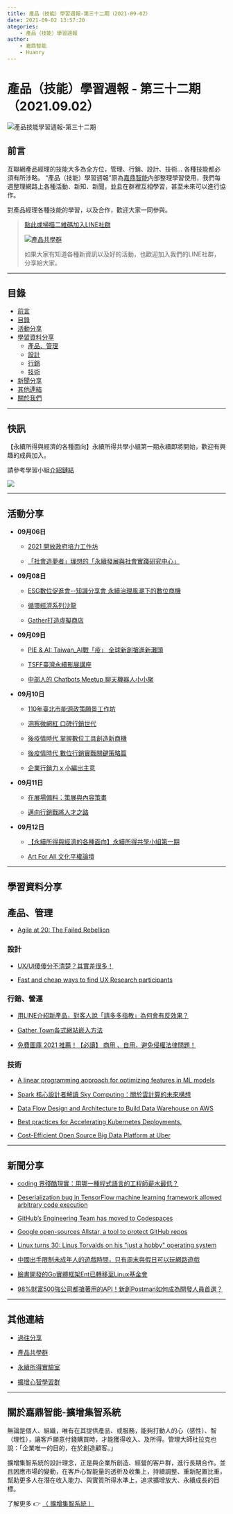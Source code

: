 ```yaml
---
title: 產品（技能）學習週報-第三十二期（2021-09-02）
date: 2021-09-02 13:57:20
ategories:
	- 產品（技能）學習週報
author:
	- 嘉鼎智能
	- Huanry
---
```

# 產品（技能）學習週報 - 第三十二期（2021.09.02）

![產品技能學習週報-第三十二期](/img/pm/32.png)

## 前言

互聯網產品經理的技能大多為全方位，管理、行銷、設計、技術... 各種技能都必須有所涉略。 “產品（技能）學習週報”原為[嘉鼎智能](#關於擴增集智系統)內部整理學習使用，我們每週整理網路上各種活動、新知、新聞，並且在群裡互相學習，甚至未來可以進行協作。

對產品經理各種技能的學習，以及合作，歡迎大家一同參與。

>[點此或掃描二維碼加入LINE社群](https://line.me/ti/g2/Dj4AkbdDsY6o4D_CdDUB6Q)
>
>[![產品共學群](/img/產品共學群.jpg)](https://line.me/ti/g2/Dj4AkbdDsY6o4D_CdDUB6Q)
>
>如果大家有知道各種新資訊以及好的活動，也歡迎加入我們的LINE社群，分享給大家。

---
## 目錄
- [前言](#前言)
- [目錄](#目錄)
- [活動分享](#活動分享)
- [學習資料分享](#學習資料分享)
	- [產品、管理](#產品、管理)
	- [設計](#設計)
	- [行銷](#行銷、營運)
	- [技術](#技術)
- [新聞分享](#新聞分享)
- [其他連結](#其他連結)
- [關於我們](#關於我們)

---
## 快訊

【永續所得與經濟的各種面向】永續所得共學小組第一期永續即將開始，歡迎有興趣的成員加入。

請參考學習小組[介紹鏈結](https://www.accupass.com/event/2108230714323372325020)

[![](https://static.accupass.com/eventbanner/2108300246501468908249.jpg)](https://www.accupass.com/event/2108230714323372325020)

---
## 活動分享

- **09月06日**
	- [2021 開放政府培力工作坊](https://ocftw.kktix.cc/events/opengov2021)

	- [「社會造夢者」理想的「永續發展與社會實踐研究中心」](https://www.accupass.com/event/2107291158271965200562)
- **09月08日**
	- [ESG數位促進會--知識分享會 永續治理風潮下的數位商機](https://www.accupass.com/event/2108130203475775942730)

	- [循環經濟系列沙龍](https://www.accupass.com/event/2108310852054079842790)

	- [Gather打造虛擬商店](https://www.accupass.com/event/2108300348492270198480)
- **09月09日**
	- [PIE & AI: Taiwan_AI戰「疫」 全球新創搶進新灘頭](https://www.accupass.com/event/2108180723371399818135)

	- [TSFF臺灣永續影展講座](https://www.accupass.com/event/2108250449041572896004)

	- [中部人的 Chatbots Meetup 聊天機器人小小聚](https://chatbots.kktix.cc/events/chatbots-meetup-in-central-taiwan-017)
- **09月10日**
	- [110年臺北市能源政策願景工作坊](https://www.accupass.com/event/2108230450262109844340)

	- [洞察微網紅 口碑行銷世代](https://www.accupass.com/event/2108171053126585878500)

	- [後疫情時代 掌握數位工具創造新商機](https://www.accupass.com/event/2108160856417149133420)

	- [後疫情時代 數位行銷實戰關鍵策略篇](https://www.accupass.com/event/2108230644481208990452)

	- [企業行銷力 x 小編出主意](https://www.accupass.com/event/2109010638242059412786)
- **09月11日**
	- [在展場備料：策展與內容策畫](https://www.accupass.com/event/2108270215202100685413)

	- [邁向行銷戰將人才之路](https://www.accupass.com/event/2107300631211368377490)
- **09月12日**
	- [【永續所得與經濟的各種面向】永續所得共學小組第一期](https://www.accupass.com/event/2108230714323372325020)

	- [Art For All 文化平權論壇](https://www.accupass.com/event/2108220837581284810713)

___
## 學習資料分享
## 產品、管理

- [Agile at 20: The Failed Rebellion](https://www.simplethread.com/agile-at-20-the-failed-rebellion/)

### 設計

- [UX/UI傻傻分不清楚？其實差很多！](https://gremlinworks.com.tw/ui-ux/ui-ux-comparison/)

- [Fast and cheap ways to find UX Research participants](https://uxdesign.cc/fast-and-cheap-ways-to-find-ux-research-participants-f3c7cb4c655f)

### 行銷、營運

- [用LINE介紹新產品，對客人說「請多多指教」為何會有反效果？](https://www.businessweekly.com.tw/management/blog/3007607)

- [Gather Town各式網站嵌入方法](https://g0v.hackmd.io/@a921a2003/r1DX2G5Wt)

- [免費圖庫 2021 推薦！【必讀】 商用 、自用，避免侵權法律問題！](https://taiwanlawforum.com/2021/08/05/%E5%85%8D%E8%B2%BB%E5%9C%96%E5%BA%AB-%E6%8E%A8%E8%96%A6%EF%BC%81%E3%80%90%E5%BF%85%E8%AE%80%E3%80%91-%E5%95%86%E7%94%A8-%E3%80%81%E8%87%AA%E7%94%A8%EF%BC%8C%E9%81%BF%E5%85%8D%E4%BE%B5%E6%AC%8A/)

### 技術

- [A linear programming approach for optimizing features in ML models](https://engineering.fb.com/2021/07/29/data-infrastructure/linear-programming/)

- [Spark 核心設計者解讀 Sky Computing：關於雲計算的未來構想](https://www.infoq.cn/article/WIm2YhkS1I3z6Zds8tcq)

- [Data Flow Design and Architecture to Build Data Warehouse on AWS](https://medium.com/ibrains-cloud-data-engineering/aws-data-pipeline-design-and-architecture-fbfe4b3f5849)

- [Best practices for Accelerating Kubernetes Deployments.](https://levelup.gitconnected.com/best-practices-for-accelerating-kubernetes-deployments-ece46ccd174c)

- [Cost-Efficient Open Source Big Data Platform at Uber](https://eng.uber.com/cost-efficient-big-data-platform/)

---
## 新聞分享

- [coding 界殘酷現實：用哪一種程式語言的工程師薪水最低？](https://buzzorange.com/techorange/2021/08/24/php-programmer-payment-is-low)

- [Deserialization bug in TensorFlow machine learning framework allowed arbitrary code execution](https://portswigger.net/daily-swig/deserialization-bug-in-tensorflow-machine-learning-framework-allowed-arbitrary-code-execution)

- [GitHub’s Engineering Team has moved to Codespaces](https://github.blog/2021-08-11-githubs-engineering-team-moved-codespaces/)

- [Google open-sources Allstar, a tool to protect GitHub repos](https://therecord.media/google-open-sources-allstar-a-tool-to-protect-github-repos/)

- [Linux turns 30: ​Linus Torvalds on his "just a hobby" operating system
](https://www.zdnet.com/article/linus-torvalds-on-linuxs-30th-birthday/)

- [中國出手限制未成年人的遊戲時間，只有周末與假日可以玩網路遊戲](https://ithome.com.tw/news/146460)

- [臉書開發的Go實體框架Ent已轉移至Linux基金會](https://ithome.com.tw/news/146482)

- [98%財富500強公司都搶著用的API！新創Postman如何成為開發人員首選？](https://www.bnext.com.tw/article/64804/api-postman-app)

---
## 其他連結

- [過往分享](/categories/產品（技能）學習週報)

- [產品共學群](https://line.me/ti/g2/Dj4AkbdDsY6o4D_CdDUB6Q?utm_source=invitation&utm_medium=link_copy&utm_campaign=default)

- [永續所得實驗室](https://line.me/ti/g2/asPFU-0w4o9MIRSBdb4gtg?utm_source=invitation&utm_medium=link_copy&utm_campaign=default)

- [擴增心智學習群](https://line.me/ti/g2/asPFU-0w4o9MIRSBdb4gtg?utm_source=invitation&utm_medium=link_copy&utm_campaign=default)

---

## 關於嘉鼎智能-擴增集智系統

無論是個人、組織，唯有在其提供產品、或服務，能夠打動人的心（感性）、智（理性），讓客戶願意付錢購買時，才能獲得收入、及所得。管理大師杜拉克也說：「企業唯一的目的，在於創造顧客。」

擴增集智系統的設計理念，正是與企業所創造、經營的客戶群，進行長期合作。並且因應市場的變動，在客戶心智能量的透析及收集上，持續調整、重新配置比重，幫助更多人在潛在收入能力、與實質所得水準上，追求擴增放大、永續成長的目標。

了解更多 👉 [（ 擴增集智系統 ）](https://acis.magnific.biz)


